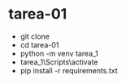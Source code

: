 # tarea-01

- git clone
- cd tarea-01
- python -m venv tarea_1
- tarea_1\Scripts\activate
- pip install -r requirements.txt
